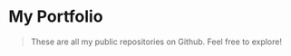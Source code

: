 <script setup>
import Card from '/components/Card.vue'
</script>

# My Portfolio
> These are all my public repositories on Github. Feel free to explore!

<Card />